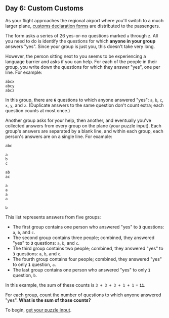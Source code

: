 ## Day 6: Custom Customs
As your flight approaches the regional airport where you'll switch to a much larger plane,
[customs declaration forms][1] are distributed to the passengers.

The form asks a series of 26 yes-or-no questions marked `a` through `z`.
All you need to do is identify the questions for which **anyone in your group** answers "yes".
Since your group is just you, this doesn't take very long.

However, the person sitting next to you seems to be experiencing a language barrier and asks if you can help.
For each of the people in their group, you write down the questions for which they answer "yes", one per line.
For example:
```
abcx
abcy
abcz
```

In this group, there are **`6`** questions to which anyone answered "yes": `a`, `b`, `c`, `x`, `y`, and `z`.
(Duplicate answers to the same question don't count extra; each question counts at most once.)

Another group asks for your help, then another,
and eventually you've collected answers from every group on the plane (your puzzle input).
Each group's answers are separated by a blank line, and within each group, each person's answers are on a single line.
For example:
```
abc

a
b
c

ab
ac

a
a
a
a

b
```
This list represents answers from five groups:

* The first group contains one person who answered "yes" to **`3`** questions: `a`, `b`, and `c`.
* The second group contains three people; combined, they answered "yes" to **`3`** questions: `a`, `b`, and `c`.
* The third group contains two people; combined, they answered "yes" to **`3`** questions: `a`, `b`, and `c`.
* The fourth group contains four people; combined, they answered "yes" to only **`1`** question, `a`.
* The last group contains one person who answered "yes" to only **`1`** question, `b`.

In this example, the sum of these counts is `3 + 3 + 3 + 1 + 1` = **`11`**.

For each group, count the number of questions to which anyone answered "yes".
**What is the sum of those counts?**

To begin, [get your puzzle input][2].


[1]: https://en.wikipedia.org/wiki/Customs_declaration "Customs declaration"
[2]: https://adventofcode.com/2020/day/6/input